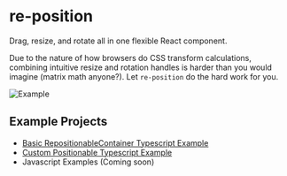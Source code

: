 # re-position

Drag, resize, and rotate all in one flexible React component.

Due to the nature of how browsers do CSS transform calculations, combining
intuitive resize and rotation handles is harder than you would imagine
(matrix math anyone?). Let `re-position` do the hard work for you.

![Example](./documentation/re-position.gif)

## Example Projects

-   [Basic RepositionableContainer Typescript Example](https://codesandbox.io/s/wpkw5jyy7)
-   [Custom Positionable Typescript Example](https://codesandbox.io/s/j3j31kz0zv)
-   Javascript Examples (Coming soon)
